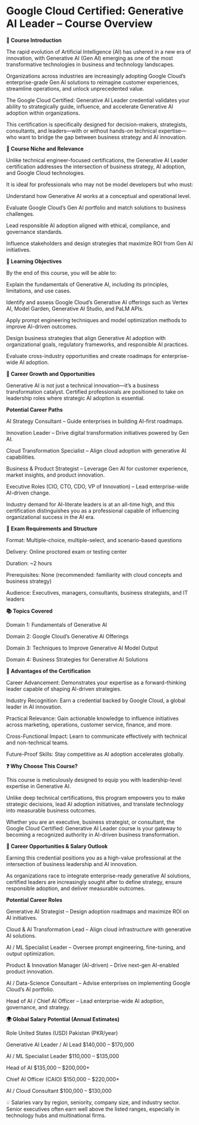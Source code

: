 # Google Cloud Certified: Generative AI Leader – Course Overview #

**📘 Course Introduction**

The rapid evolution of Artificial Intelligence (AI) has ushered in a new era of innovation, with Generative AI (Gen AI) emerging as one of the most transformative technologies in business and technology landscapes.

Organizations across industries are increasingly adopting Google Cloud’s enterprise-grade Gen AI solutions to reimagine customer experiences, streamline operations, and unlock unprecedented value.

The Google Cloud Certified: Generative AI Leader credential validates your ability to strategically guide, influence, and accelerate Generative AI adoption within organizations.

This certification is specifically designed for decision-makers, strategists, consultants, and leaders—with or without hands-on technical expertise—who want to bridge the gap between business strategy and AI innovation.

**🎯 Course Niche and Relevance**

Unlike technical engineer-focused certifications, the Generative AI Leader certification addresses the intersection of business strategy, AI adoption, and Google Cloud technologies.

It is ideal for professionals who may not be model developers but who must:

Understand how Generative AI works at a conceptual and operational level.

Evaluate Google Cloud’s Gen AI portfolio and match solutions to business challenges.

Lead responsible AI adoption aligned with ethical, compliance, and governance standards.

Influence stakeholders and design strategies that maximize ROI from Gen AI initiatives.

**📌 Learning Objectives**

By the end of this course, you will be able to:

Explain the fundamentals of Generative AI, including its principles, limitations, and use cases.

Identify and assess Google Cloud’s Generative AI offerings such as Vertex AI, Model Garden, Generative AI Studio, and PaLM APIs.

Apply prompt engineering techniques and model optimization methods to improve AI-driven outcomes.

Design business strategies that align Generative AI adoption with organizational goals, regulatory frameworks, and responsible AI practices.

Evaluate cross-industry opportunities and create roadmaps for enterprise-wide AI adoption.

**🚀 Career Growth and Opportunities**

Generative AI is not just a technical innovation—it’s a business transformation catalyst. Certified professionals are positioned to take on leadership roles where strategic AI adoption is essential.

**Potential Career Paths**

AI Strategy Consultant – Guide enterprises in building AI-first roadmaps.

Innovation Leader – Drive digital transformation initiatives powered by Gen AI.

Cloud Transformation Specialist – Align cloud adoption with generative AI capabilities.

Business & Product Strategist – Leverage Gen AI for customer experience, market insights, and product innovation.

Executive Roles (CIO, CTO, CDO, VP of Innovation) – Lead enterprise-wide AI-driven change.

Industry demand for AI-literate leaders is at an all-time high, and this certification distinguishes you as a professional capable of influencing organizational success in the AI era.

**📝 Exam Requirements and Structure**

Format: Multiple-choice, multiple-select, and scenario-based questions

Delivery: Online proctored exam or testing center

Duration: ~2 hours

Prerequisites: None (recommended: familiarity with cloud concepts and business strategy)

Audience: Executives, managers, consultants, business strategists, and IT leaders

**📚 Topics Covered**

Domain 1: Fundamentals of Generative AI

Domain 2: Google Cloud’s Generative AI Offerings

Domain 3: Techniques to Improve Generative AI Model Output

Domain 4: Business Strategies for Generative AI Solutions


**🌟 Advantages of the Certification**

Career Advancement: Demonstrates your expertise as a forward-thinking leader capable of shaping AI-driven strategies.

Industry Recognition: Earn a credential backed by Google Cloud, a global leader in AI innovation.

Practical Relevance: Gain actionable knowledge to influence initiatives across marketing, operations, customer service, finance, and more.

Cross-Functional Impact: Learn to communicate effectively with technical and non-technical teams.

Future-Proof Skills: Stay competitive as AI adoption accelerates globally.

**❓ Why Choose This Course?**

This course is meticulously designed to equip you with leadership-level expertise in Generative AI.

Unlike deep technical certifications, this program empowers you to make strategic decisions, lead AI adoption initiatives, and translate technology into measurable business outcomes.

Whether you are an executive, business strategist, or consultant, the Google Cloud Certified: Generative AI Leader course is your gateway to becoming a recognized authority in AI-driven business transformation.

**💼 Career Opportunities & Salary Outlook**

Earning this credential positions you as a high-value professional at the intersection of business leadership and AI innovation.

As organizations race to integrate enterprise-ready generative AI solutions, certified leaders are increasingly sought after to define strategy, ensure responsible adoption, and deliver measurable outcomes.

**Potential Career Roles**

Generative AI Strategist – Design adoption roadmaps and maximize ROI on AI initiatives.

Cloud & AI Transformation Lead – Align cloud infrastructure with generative AI solutions.

AI / ML Specialist Leader – Oversee prompt engineering, fine-tuning, and output optimization.

Product & Innovation Manager (AI-driven) – Drive next-gen AI-enabled product innovation.

AI / Data-Science Consultant – Advise enterprises on implementing Google Cloud’s AI portfolio.

Head of AI / Chief AI Officer – Lead enterprise-wide AI adoption, governance, and strategy.

**🌍 Global Salary Potential (Annual Estimates)**

Role	United States (USD)	Pakistan (PKR/year)

Generative AI Leader / AI Lead	$140,000 – $170,000	

AI / ML Specialist Leader	$110,000 – $135,000

Head of AI	$135,000 – $200,000+	

Chief AI Officer (CAIO)	$150,000 – $220,000+	

AI / Cloud Consultant	$100,000 – $130,000	

💡 Salaries vary by region, seniority, company size, and industry sector. Senior executives often earn well above the listed ranges, especially in technology hubs and multinational firms.

